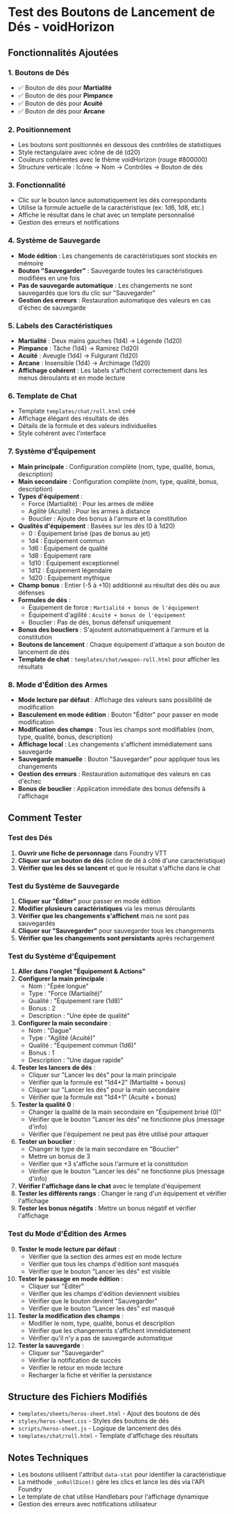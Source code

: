 # Test des Boutons de Lancement de Dés - voidHorizon

## Fonctionnalités Ajoutées

### 1. Boutons de Dés
- ✅ Bouton de dés pour **Martialité**
- ✅ Bouton de dés pour **Pimpance** 
- ✅ Bouton de dés pour **Acuité**
- ✅ Bouton de dés pour **Arcane**

### 2. Positionnement
- Les boutons sont positionnés en dessous des contrôles de statistiques
- Style rectangulaire avec icône de dé (d20)
- Couleurs cohérentes avec le thème voidHorizon (rouge #800000)
- Structure verticale : Icône → Nom → Contrôles → Bouton de dés

### 3. Fonctionnalité
- Clic sur le bouton lance automatiquement les dés correspondants
- Utilise la formule actuelle de la caractéristique (ex: 1d6, 1d8, etc.)
- Affiche le résultat dans le chat avec un template personnalisé
- Gestion des erreurs et notifications

### 4. Système de Sauvegarde
- **Mode édition** : Les changements de caractéristiques sont stockés en mémoire
- **Bouton "Sauvegarder"** : Sauvegarde toutes les caractéristiques modifiées en une fois
- **Pas de sauvegarde automatique** : Les changements ne sont sauvegardés que lors du clic sur "Sauvegarder"
- **Gestion des erreurs** : Restauration automatique des valeurs en cas d'échec de sauvegarde

### 5. Labels des Caractéristiques
- **Martialité** : Deux mains gauches (1d4) → Légende (1d20)
- **Pimpance** : Tâche (1d4) → Ramirez (1d20)
- **Acuité** : Aveugle (1d4) → Fulgurant (1d20)
- **Arcane** : Insensible (1d4) → Archimage (1d20)
- **Affichage cohérent** : Les labels s'affichent correctement dans les menus déroulants et en mode lecture

### 6. Template de Chat
- Template `templates/chat/roll.html` créé
- Affichage élégant des résultats de dés
- Détails de la formule et des valeurs individuelles
- Style cohérent avec l'interface

### 7. Système d'Équipement
- **Main principale** : Configuration complète (nom, type, qualité, bonus, description)
- **Main secondaire** : Configuration complète (nom, type, qualité, bonus, description)
- **Types d'équipement** : 
  - Force (Martialité) : Pour les armes de mêlée
  - Agilité (Acuité) : Pour les armes à distance
  - Bouclier : Ajoute des bonus à l'armure et la constitution
- **Qualités d'équipement** : Basées sur les dés (0 à 1d20)
  - 0 : Équipement brisé (pas de bonus au jet)
  - 1d4 : Équipement commun
  - 1d6 : Équipement de qualité
  - 1d8 : Équipement rare
  - 1d10 : Équipement exceptionnel
  - 1d12 : Équipement légendaire
  - 1d20 : Équipement mythique
- **Champ bonus** : Entier (-5 à +10) additionné au résultat des dés ou aux défenses
- **Formules de dés** :
  - Équipement de force : `Martialité + bonus de l'équipement`
  - Équipement d'agilité : `Acuité + bonus de l'équipement`
  - Bouclier : Pas de dés, bonus défensif uniquement
- **Bonus des boucliers** : S'ajoutent automatiquement à l'armure et la constitution
- **Boutons de lancement** : Chaque équipement d'attaque a son bouton de lancement de dés
- **Template de chat** : `templates/chat/weapon-roll.html` pour afficher les résultats

### 8. Mode d'Édition des Armes
- **Mode lecture par défaut** : Affichage des valeurs sans possibilité de modification
- **Basculement en mode édition** : Bouton "Éditer" pour passer en mode modification
- **Modification des champs** : Tous les champs sont modifiables (nom, type, qualité, bonus, description)
- **Affichage local** : Les changements s'affichent immédiatement sans sauvegarde
- **Sauvegarde manuelle** : Bouton "Sauvegarder" pour appliquer tous les changements
- **Gestion des erreurs** : Restauration automatique des valeurs en cas d'échec
- **Bonus de bouclier** : Application immédiate des bonus défensifs à l'affichage

## Comment Tester

### Test des Dés
1. **Ouvrir une fiche de personnage** dans Foundry VTT
2. **Cliquer sur un bouton de dés** (icône de dé à côté d'une caractéristique)
3. **Vérifier que les dés se lancent** et que le résultat s'affiche dans le chat

### Test du Système de Sauvegarde
1. **Cliquer sur "Éditer"** pour passer en mode édition
2. **Modifier plusieurs caractéristiques** via les menus déroulants
3. **Vérifier que les changements s'affichent** mais ne sont pas sauvegardés
4. **Cliquer sur "Sauvegarder"** pour sauvegarder tous les changements
5. **Vérifier que les changements sont persistants** après rechargement

### Test du Système d'Équipement
1. **Aller dans l'onglet "Équipement & Actions"**
2. **Configurer la main principale** :
   - Nom : "Épée longue"
   - Type : "Force (Martialité)"
   - Qualité : "Équipement rare (1d8)"
   - Bonus : 2
   - Description : "Une épée de qualité"
3. **Configurer la main secondaire** :
   - Nom : "Dague"
   - Type : "Agilité (Acuité)"
   - Qualité : "Équipement commun (1d6)"
   - Bonus : 1
   - Description : "Une dague rapide"
4. **Tester les lancers de dés** :
   - Cliquer sur "Lancer les dés" pour la main principale
   - Vérifier que la formule est "1d4+2" (Martialité + bonus)
   - Cliquer sur "Lancer les dés" pour la main secondaire
   - Vérifier que la formule est "1d4+1" (Acuité + bonus)
5. **Tester la qualité 0** :
   - Changer la qualité de la main secondaire en "Équipement brisé (0)"
   - Vérifier que le bouton "Lancer les dés" ne fonctionne plus (message d'info)
   - Vérifier que l'équipement ne peut pas être utilisé pour attaquer
6. **Tester un bouclier** :
   - Changer le type de la main secondaire en "Bouclier"
   - Mettre un bonus de 3
   - Vérifier que +3 s'affiche sous l'armure et la constitution
   - Vérifier que le bouton "Lancer les dés" ne fonctionne plus (message d'info)
6. **Vérifier l'affichage dans le chat** avec le template d'équipement
7. **Tester les différents rangs** : Changer le rang d'un équipement et vérifier l'affichage
8. **Tester les bonus négatifs** : Mettre un bonus négatif et vérifier l'affichage

### Test du Mode d'Édition des Armes
9. **Tester le mode lecture par défaut** :
    - Vérifier que la section des armes est en mode lecture
    - Vérifier que tous les champs d'édition sont masqués
    - Vérifier que le bouton "Lancer les dés" est visible
10. **Tester le passage en mode édition** :
    - Cliquer sur "Éditer"
    - Vérifier que les champs d'édition deviennent visibles
    - Vérifier que le bouton devient "Sauvegarder"
    - Vérifier que le bouton "Lancer les dés" est masqué
11. **Tester la modification des champs** :
    - Modifier le nom, type, qualité, bonus et description
    - Vérifier que les changements s'affichent immédiatement
    - Vérifier qu'il n'y a pas de sauvegarde automatique
12. **Tester la sauvegarde** :
    - Cliquer sur "Sauvegarder"
    - Vérifier la notification de succès
    - Vérifier le retour en mode lecture
    - Recharger la fiche et vérifier la persistance

## Structure des Fichiers Modifiés

- `templates/sheets/heros-sheet.html` - Ajout des boutons de dés
- `styles/heros-sheet.css` - Styles des boutons de dés
- `scripts/heros-sheet.js` - Logique de lancement des dés
- `templates/chat/roll.html` - Template d'affichage des résultats

## Notes Techniques

- Les boutons utilisent l'attribut `data-stat` pour identifier la caractéristique
- La méthode `_onRollDice()` gère les clics et lance les dés via l'API Foundry
- Le template de chat utilise Handlebars pour l'affichage dynamique
- Gestion des erreurs avec notifications utilisateur
